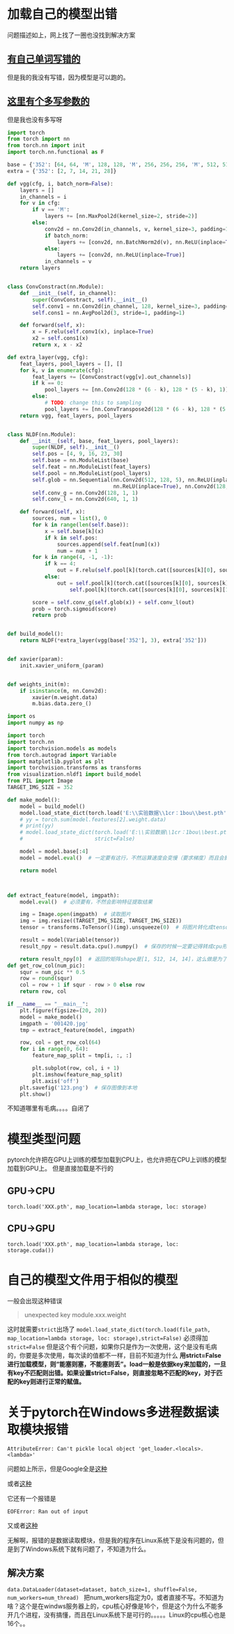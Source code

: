 
# 加载自己的模型出错
问题描述如上，网上找了一圈也没找到解决方案

## [有自己单词写错的](https://discuss.pytorch.org/t/notimplementederror-while-densenet-implementation/10469)
但是我的我没有写错，因为模型是可以跑的。

## [这里有个多写参数的](https://fishc.com.cn/thread-125929-1-1.html)
但是我也没有多写呀

```python
import torch
from torch import nn
from torch.nn import init
import torch.nn.functional as F

base = {'352': [64, 64, 'M', 128, 128, 'M', 256, 256, 256, 'M', 512, 512, 512, 'M', 512, 512, 512, 'M']}
extra = {'352': [2, 7, 14, 21, 28]}

def vgg(cfg, i, batch_norm=False):
    layers = []
    in_channels = i
    for v in cfg:
        if v == 'M':
            layers += [nn.MaxPool2d(kernel_size=2, stride=2)]
        else:
            conv2d = nn.Conv2d(in_channels, v, kernel_size=3, padding=1)
            if batch_norm:
                layers += [conv2d, nn.BatchNorm2d(v), nn.ReLU(inplace=True)]
            else:
                layers += [conv2d, nn.ReLU(inplace=True)]
            in_channels = v
    return layers


class ConvConstract(nn.Module):
    def __init__(self, in_channel):
        super(ConvConstract, self).__init__()
        self.conv1 = nn.Conv2d(in_channel, 128, kernel_size=3, padding=1)
        self.cons1 = nn.AvgPool2d(3, stride=1, padding=1)

    def forward(self, x):
        x = F.relu(self.conv1(x), inplace=True)
        x2 = self.cons1(x)
        return x, x - x2

def extra_layer(vgg, cfg):
    feat_layers, pool_layers = [], []
    for k, v in enumerate(cfg):
        feat_layers += [ConvConstract(vgg[v].out_channels)]
        if k == 0:
            pool_layers += [nn.Conv2d(128 * (6 - k), 128 * (5 - k), 1)]
        else:
            # TODO: change this to sampling
            pool_layers += [nn.ConvTranspose2d(128 * (6 - k), 128 * (5 - k), 3, 2, 1, 1)]
    return vgg, feat_layers, pool_layers


class NLDF(nn.Module):
    def __init__(self, base, feat_layers, pool_layers):
        super(NLDF, self).__init__()
        self.pos = [4, 9, 16, 23, 30]
        self.base = nn.ModuleList(base)
        self.feat = nn.ModuleList(feat_layers)
        self.pool = nn.ModuleList(pool_layers)
        self.glob = nn.Sequential(nn.Conv2d(512, 128, 5), nn.ReLU(inplace=True), nn.Conv2d(128, 128, 5),
                                  nn.ReLU(inplace=True), nn.Conv2d(128, 128, 3))
        self.conv_g = nn.Conv2d(128, 1, 1)
        self.conv_l = nn.Conv2d(640, 1, 1)

    def forward(self, x):
        sources, num = list(), 0
        for k in range(len(self.base)):
            x = self.base[k](x)
            if k in self.pos:
                sources.append(self.feat[num](x))
                num = num + 1
        for k in range(4, -1, -1):
            if k == 4:
                out = F.relu(self.pool[k](torch.cat([sources[k][0], sources[k][1]], dim=1)), inplace=True)
            else:
                out = self.pool[k](torch.cat([sources[k][0], sources[k][1], out], dim=1)) if k == 0 else F.relu(
                    self.pool[k](torch.cat([sources[k][0], sources[k][1], out], dim=1)), inplace=True)

        score = self.conv_g(self.glob(x)) + self.conv_l(out)
        prob = torch.sigmoid(score)
        return prob


def build_model():
    return NLDF(*extra_layer(vgg(base['352'], 3), extra['352']))


def xavier(param):
    init.xavier_uniform_(param)


def weights_init(m):
    if isinstance(m, nn.Conv2d):
        xavier(m.weight.data)
        m.bias.data.zero_()
```

```python
import os
import numpy as np

import torch
import torch.nn
import torchvision.models as models
from torch.autograd import Variable
import matplotlib.pyplot as plt
import torchvision.transforms as transforms
from visualization.nldf1 import build_model
from PIL import Image
TARGET_IMG_SIZE = 352

def make_model():
    model = build_model()
    model.load_state_dict(torch.load('E:\\实验数据\\1cr：1bou\\best.pth', map_location=lambda storage, loc: storage))
    # yy = torch.sum(model.features[2].weight.data)
    # print(yy)
    # model.load_state_dict(torch.load('E:\\实验数据\\1cr：1bou\\best.pth', map_location=lambda storage, loc: storage),
    #                       strict=False)

    model = model.base[:4]
    model = model.eval()  # 一定要有这行，不然运算速度会变慢（要求梯度）而且会影响结果

    return model



def extract_feature(model, imgpath):
    model.eval()  # 必须要有，不然会影响特征提取结果

    img = Image.open(imgpath)  # 读取图片
    img = img.resize((TARGET_IMG_SIZE, TARGET_IMG_SIZE))
    tensor = transforms.ToTensor()(img).unsqueeze(0)  # 将图片转化成tensor

    result = model(Variable(tensor))
    result_npy = result.data.cpu().numpy()  # 保存的时候一定要记得转成cpu形式的，不然可能会出错

    return result_npy[0]  # 返回的矩阵shape是[1, 512, 14, 14]，这么做是为了让shape变回[512, 14,14]
def get_row_col(num_pic):
    squr = num_pic ** 0.5
    row = round(squr)
    col = row + 1 if squr - row > 0 else row
    return row, col

if __name__ == "__main__":
    plt.figure(figsize=(20, 20))
    model = make_model()
    imgpath = '001420.jpg'
    tmp = extract_feature(model, imgpath)

    row, col = get_row_col(64)
    for i in range(0, 64):
        feature_map_split = tmp[i, :, :]

        plt.subplot(row, col, i + 1)
        plt.imshow(feature_map_split)
        plt.axis('off')
    plt.savefig('123.png')  # 保存图像到本地
    plt.show()
```

不知道哪里有毛病。。。。自闭了
# 模型类型问题
pytorch允许把在GPU上训练的模型加载到CPU上，也允许把在CPU上训练的模型加载到GPU上。
但是直接加载是不行的

## GPU->CPU
`torch.load('XXX.pth', map_location=lambda storage, loc: storage)`

## CPU->GPU
`torch.load('XXX.pth', map_location=lambda storage, loc: storage.cuda())`

# 自己的模型文件用于相似的模型
一般会出现这种错误
>unexpected key module.xxx.weight

这时就需要`strict`出场了
`model.load_state_dict(torch.load(file_path, map_location=lambda storage, loc: storage),strict=False)`
必须得加`strict=False`
但是这个有个问题，如果你只是作为一次使用，这个是没有毛病的，你要是多次使用，每次读的值都不一样，目前不知道为什么
**用strict=False进行加载模型，则“能塞则塞，不能塞则丢”。load一般是依据key来加载的，一旦有key不匹配则出错。如果设置strict=False，则直接忽略不匹配的key，对于匹配的key则进行正常的赋值。**

# 关于pytorch在Windows多进程数据读取模块报错

`AttributeError: Can't pickle local object 'get_loader.<locals>.<lambda>'`

问题如上所示，但是Google全是[这种](https://blog.csdn.net/javali1995/article/details/78475108)

或者[这种](https://blog.csdn.net/qq_39314099/article/details/83822593)

它还有一个报错是

`EOFError: Ran out of input`

又或者[这种](https://blog.51cto.com/itbases/2087664)



无解啊，报错的是数据读取模块，但是我的程序在Linux系统下是没有问题的，但是到了Windows系统下就有问题了，不知道为什么。

## 解决方案
`data.DataLoader(dataset=dataset, batch_size=1, shuffle=False, num_workers=num_thread)
 `
把num_workers指定为0，或者直接不写。不知道为啥？这个是在windws服务器上的，cpu核心好像是16个，但是这个为什么不能多开几个进程，没有搞懂，而且在Linux系统下是可行的。。。。。Linux的cpu核心也是16个。。